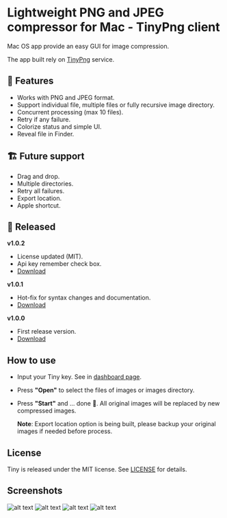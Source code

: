 # Lightweight PNG and JPEG compressor for Mac - TinyPng client

Mac OS app provide an easy GUI for image compression.

The app built rely on [TinyPng](https://tinypng.com) service.

## 🔑 Features

- Works with PNG and JPEG format.
- Support individual file, multiple files or fully recursive image directory.
- Concurrent processing (max 10 files).
- Retry if any failure.
- Colorize status and simple UI.
- Reveal file in Finder.

## 🏗 Future support

- Drag and drop.
- Multiple directories.
- Retry all failures.
- Export location.
- Apple shortcut.

## 🚀 Released

**v1.0.2**

- License updated (MIT).
- Api key remember check box.
- [Download](https://bitbucket.org/HocTran/tinycompressor/downloads/Tiny_v1.0.2.app.zip)

**v1.0.1**

- Hot-fix for syntax changes and documentation.
- [Download](https://bitbucket.org/HocTran/tinycompressor/downloads/Tiny_v1.0.1.app.zip)

**v1.0.0**

- First release version.
- [Download](https://bitbucket.org/HocTran/tinycompressor/downloads/Tiny_v1.0.0.app.zip)

## How to use

- Input your Tiny key. See in [dashboard page](https://tinypng.com/dashboard/api).
- Press **"Open"** to select the files of images or images directory.
- Press **"Start"** and ... done 🎉.
All original images will be replaced by new compressed images.

  **Note**: Export location option is being built, please backup your original images if needed before process.

## License
Tiny is released under the MIT license. See [LICENSE](https://bitbucket.org/HocTran/tinycompressor/src/master/Readme.md) for details.

## Screenshots

![alt text](https://i.ibb.co/K7www2X/Screen-Shot-2019-06-22-at-11-07-46-PM.png "Opening")
![alt text](https://i.ibb.co/8Mv1gpk/Screen-Shot-2019-06-22-at-11-09-00-PM.png "In progressing")
![alt text](https://i.ibb.co/7yj1ZnY/Screen-Shot-2019-06-22-at-11-10-58-PM.png "Finished")
![alt text](https://i.ibb.co/rxT1GwC/Screen-Shot-2019-06-22-at-4-10-03-PM.png "Retry")
